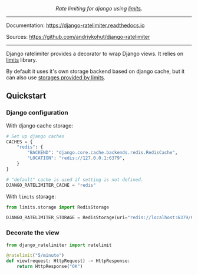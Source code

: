 <p align="center">
    <em>Rate limiting for django using <a href="https://limits.readthedocs.io/en/stable/">limits</a>.</em>
</p>

---

Documentation: <https://django-ratelimiter.readthedocs.io>

Sources: <https://github.com/andriykohut/django-ratelimiter>

---

Django ratelimiter provides a decorator to wrap Django views. It relies on [limits](https://limits.readthedocs.io/en/stable/) library.

By default it uses it's own storage backend based on django cache, but it can also use [storages provided by limits](https://limits.readthedocs.io/en/stable/storage.html).

## Quickstart

### Django configuration

With django cache storage:

```py
# Set up django caches
CACHES = {
    "redis": {
        "BACKEND": "django.core.cache.backends.redis.RedisCache",
        "LOCATION": "redis://127.0.0.1:6379",
    }
}

# "default" cache is used if setting is not defined.
DJANGO_RATELIMITER_CACHE = "redis"
```

With `limits` storage:

```py
from limits.storage import RedisStorage

DJANGO_RATELIMITER_STORAGE = RedisStorage(uri="redis://localhost:6379/0")
```

### Decorate the view

```py
from django_ratelimiter import ratelimit

@ratelimit("5/minute")
def view(request: HttpRequest) -> HttpResponse:
    return HttpResponse("OK")
```
